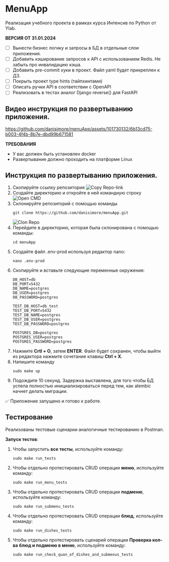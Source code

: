 # MenuApp
Реализация учебного проекта в рамках курса Интенсив по Python от Ylab.

**ВЕРСИЯ ОТ 31.01.2024**
- [ ] Вынести бизнес логику и запросы в БД в отдельные слои приложения.
- [ ] Добавить кэширование запросов к API с использованием Redis. Не забыть про инвалидацию кэша.
- [ ] Добавить pre-commit хуки в проект. Файл yaml будет прикреплен к ДЗ.
- [ ] Покрыть проект type hints (тайпхинтами)
- [ ] Описать ручки API в соответствии c OpenAPI
- [ ] Реализовать в тестах аналог Django reverse() для FastAPI

## Видео инструкция по развертыванию приложения.



https://github.com/danisimore/menuApp/assets/101730132/6b13cd75-b003-4f4b-8b7e-dbd99b671581



**ТРЕБОВАНИЯ**
+ У вас должен быть установлен docker
+ Развертывание должно проходить на платформе Linux

## Инструкция по развертыванию приложения.
1. Скопируйте ссылку репозитория ![Copy Repo-link](https://i.imgur.com/p8WPXpm.png)
2. Создайте директорию и откройте в ней командную строку ![Open CMD](https://i.imgur.com/DQay8e8.png)
3. Склонируйте репозиторий с помощью команды
   ```
   git clone https://github.com/danisimore/menuApp.git
   ```
    ![Clon Repo](https://i.imgur.com/FkDS1pr.png)
4. Перейдите в директорию, которая была склонирована c помощью команды:
   ```
   cd menuApp
   ```
5. Создайте файл .env-prod используя редактор nano:
   ```
   nano .env-prod
   ```
6. Скопируйте и вставьте следующие переменные окружения:
   ```
   DB_HOST=db
   DB_PORT=5432
   DB_NAME=postgres
   DB_USER=postgres
   DB_PASSWORD=postgres
   
   TEST_DB_HOST=db_test
   TEST_DB_PORT=5432
   TEST_DB_NAME=postgres
   TEST_DB_USER=postgres
   TEST_DB_PASSWORD=postgres
   
   POSTGRES_DB=postgres
   POSTGRES_USER=postgres
   POSTGRES_PASSWORD=postgres
   ```
7. Нажмите **Crtl + O**, затем **ENTER**. Файл будет сохранен, чтобы выйти из редактора нажмите сочетание клавиш **Ctrl + X**.
8. Напишите команду
    ```
    sudo make up
    ```
9. Подождите 10 секунд. Задержка выставлена, для того чтобы БД успела полностью инициализироваться перед тем, как alembic начнет делать миграции.

✅	Приложение запущено и готово к работе.

## Тестирование
Реализованы тестовые сценарии аналогичные тестированию в Postman.

**Запуск тестов**:
1. Чтобы запустить **все тесты**, используйте команду:
   ```
   sudo make run_tests
   ```
2. Чтобы отдельно протестировать CRUD операции **меню**, используйте команду:
   ```
   sudo make run_menu_tests
   ```
3. Чтобы отдельно протестировать CRUD операции **подменю**, используйте команду:
   ```
   sudo make run_submenu_tests
   ```
4. Чтобы отдельно протестировать CRUD операции **блюд**, используйте команду:
   ```
   sudo make run_dishes_tests
   ```
5. Чтобы отдельно протестировать сценарий операции **Проверка кол-ва блюд и подменю в меню**, используйте команду:
   ```
   sudo make run_check_quan_of_dishes_and_submenus_tests
   ```
